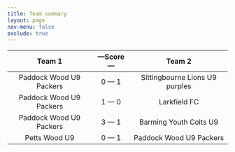 ```yaml
---
title: Team summary
layout: page
nav-menu: false
exclude: true
---
```




|         Team 1          |  &mdash;Score&mdash;  |             Team 2             |
|:-----------------------:|:---------------------:|:------------------------------:|
| Paddock Wood U9 Packers |      0 &mdash; 1      | Sittingbourne Lions U9 purples |
| Paddock Wood U9 Packers |      1 &mdash; 0      |          Larkfield FC          |
| Paddock Wood U9 Packers |      3 &mdash; 1      |     Barming Youth Colts U9     |
|      Petts Wood U9      |      0 &mdash; 1      |    Paddock Wood U9 Packers     |

 <br /><br /><br />